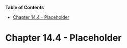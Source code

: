 <!-- START doctoc generated TOC please keep comment here to allow auto update -->
<!-- DON'T EDIT THIS SECTION, INSTEAD RE-RUN doctoc TO UPDATE -->
**Table of Contents**

- [Chapter 14.4 - Placeholder](#chapter-144---placeholder)

<!-- END doctoc generated TOC please keep comment here to allow auto update -->

# Chapter 14.4 - Placeholder
